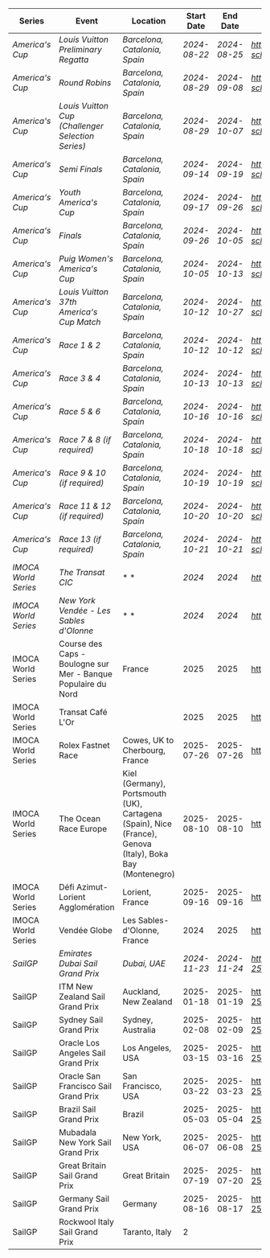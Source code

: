 | Series | Event | Location | Start Date | End Date | URL |
|---|---|---|---|---|---|
| *America's Cup* | *Louis Vuitton Preliminary Regatta* | *Barcelona, Catalonia, Spain* | *2024-08-22* | *2024-08-25* | *https://www.americascup.com/en/ac37-schedule* |
| *America's Cup* | *Round Robins* | *Barcelona, Catalonia, Spain* | *2024-08-29* | *2024-09-08* | *https://www.americascup.com/en/ac37-schedule* |
| *America's Cup* | *Louis Vuitton Cup (Challenger Selection Series)* | *Barcelona, Catalonia, Spain* | *2024-08-29* | *2024-10-07* | *https://www.americascup.com/en/ac37-schedule* |
| *America's Cup* | *Semi Finals* | *Barcelona, Catalonia, Spain* | *2024-09-14* | *2024-09-19* | *https://www.americascup.com/en/ac37-schedule* |
| *America's Cup* | *Youth America's Cup* | *Barcelona, Catalonia, Spain* | *2024-09-17* | *2024-09-26* | *https://www.americascup.com/en/ac37-schedule* |
| *America's Cup* | *Finals* | *Barcelona, Catalonia, Spain* | *2024-09-26* | *2024-10-05* | *https://www.americascup.com/en/ac37-schedule* |
| *America's Cup* | *Puig Women's America's Cup* | *Barcelona, Catalonia, Spain* | *2024-10-05* | *2024-10-13* | *https://www.americascup.com/en/ac37-schedule* |
| *America's Cup* | *Louis Vuitton 37th America's Cup Match* | *Barcelona, Catalonia, Spain* | *2024-10-12* | *2024-10-27* | *https://www.americascup.com/en/ac37-schedule* |
| *America's Cup* | *Race 1 & 2* | *Barcelona, Catalonia, Spain* | *2024-10-12* | *2024-10-12* | *https://www.americascup.com/en/ac37-schedule* |
| *America's Cup* | *Race 3 & 4* | *Barcelona, Catalonia, Spain* | *2024-10-13* | *2024-10-13* | *https://www.americascup.com/en/ac37-schedule* |
| *America's Cup* | *Race 5 & 6* | *Barcelona, Catalonia, Spain* | *2024-10-16* | *2024-10-16* | *https://www.americascup.com/en/ac37-schedule* |
| *America's Cup* | *Race 7 & 8 (if required)* | *Barcelona, Catalonia, Spain* | *2024-10-18* | *2024-10-18* | *https://www.americascup.com/en/ac37-schedule* |
| *America's Cup* | *Race 9 & 10 (if required)* | *Barcelona, Catalonia, Spain* | *2024-10-19* | *2024-10-19* | *https://www.americascup.com/en/ac37-schedule* |
| *America's Cup* | *Race 11 & 12 (if required)* | *Barcelona, Catalonia, Spain* | *2024-10-20* | *2024-10-20* | *https://www.americascup.com/en/ac37-schedule* |
| *America's Cup* | *Race 13 (if required)* | *Barcelona, Catalonia, Spain* | *2024-10-21* | *2024-10-21* | *https://www.americascup.com/en/ac37-schedule* |
| *IMOCA World Series* | *The Transat CIC* | * * | *2024* | *2024* | *https://www.imoca* |
| *IMOCA World Series* | *New York Vendée - Les Sables d'Olonne* | * * | *2024* | *2024* | *https://www.imoca* |
| IMOCA World Series | Course des Caps - Boulogne sur Mer - Banque Populaire du Nord | France | 2025 | 2025 | https://www.imoca |
| IMOCA World Series | Transat Café L'Or |  | 2025 | 2025 | https://www.imoca |
| IMOCA World Series | Rolex Fastnet Race | Cowes, UK to Cherbourg, France | 2025-07-26 | 2025-07-26 | https://www.imoca |
| IMOCA World Series | The Ocean Race Europe | Kiel (Germany), Portsmouth (UK), Cartagena (Spain), Nice (France), Genova (Italy), Boka Bay (Montenegro) | 2025-08-10 | 2025-08-10 | https://www.theoceanrace.com/ |
| IMOCA World Series | Défi Azimut-Lorient Agglomération | Lorient, France | 2025-09-16 | 2025-09-16 | https://www.imoca |
| IMOCA World Series | Vendée Globe | Les Sables-d'Olonne, France | 2024 | 2025 | https://www.imoca |
| *SailGP* | *Emirates Dubai Sail Grand Prix* | *Dubai, UAE* | *2024-11-23* | *2024-11-24* | *https://sailgp.com/general/24-25/calendar* |
| SailGP | ITM New Zealand Sail Grand Prix | Auckland, New Zealand | 2025-01-18 | 2025-01-19 | https://sailgp.com/general/24-25/calendar |
| SailGP | Sydney Sail Grand Prix | Sydney, Australia | 2025-02-08 | 2025-02-09 | https://sailgp.com/general/24-25/calendar |
| SailGP | Oracle Los Angeles Sail Grand Prix | Los Angeles, USA | 2025-03-15 | 2025-03-16 | https://sailgp.com/general/24-25/calendar |
| SailGP | Oracle San Francisco Sail Grand Prix | San Francisco, USA | 2025-03-22 | 2025-03-23 | https://sailgp.com/general/24-25/calendar |
| SailGP | Brazil Sail Grand Prix | Brazil | 2025-05-03 | 2025-05-04 | https://sailgp.com/general/24-25/calendar |
| SailGP | Mubadala New York Sail Grand Prix | New York, USA | 2025-06-07 | 2025-06-08 | https://sailgp.com/general/24-25/calendar |
| SailGP | Great Britain Sail Grand Prix | Great Britain | 2025-07-19 | 2025-07-20 | https://sailgp.com/general/24-25/calendar |
| SailGP | Germany Sail Grand Prix | Germany | 2025-08-16 | 2025-08-17 | https://sailgp.com/general/24-25/calendar |
| SailGP | Rockwool Italy Sail Grand Prix | Taranto, Italy | 2